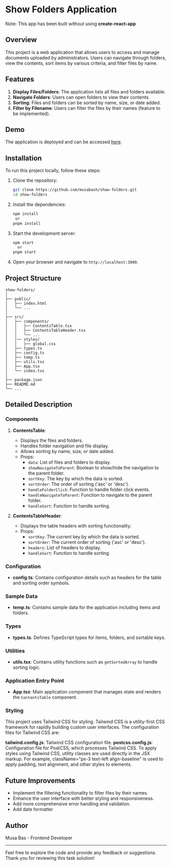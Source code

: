 # Show Folders Application
Note: This app has been built without using **create-react-app**

## Overview

This project is a web application that allows users to access and manage documents uploaded by administrators. Users can navigate through folders, view the contents, sort items by various criteria, and filter files by name.

## Features

1. **Display Files/Folders**: The application lists all files and folders available.
2. **Navigate Folders**: Users can open folders to view their contents.
3. **Sorting**: Files and folders can be sorted by name, size, or date added.
4. **Filter by Filename**: Users can filter the files by their names (feature to be implemented).

## Demo

The application is deployed and can be accessed [here](https://main--show-folders.netlify.app/).

## Installation

To run this project locally, follow these steps:

1. Clone the repository:
   ```bash
   git clone https://github.com/musabash/show-folders.git
   cd show-folders
   ```

2. Install the dependencies:
   ```bash
   npm install
    or
   pnpm install
   ```

3. Start the development server:
   ```bash
   npm start
     or
   pnpm start
   ```

4. Open your browser and navigate to `http://localhost:3000`.

## Project Structure

```plaintext
show-folders/
│
├── public/
│   ├── index.html
│   └── ...
│
├── src/
│   ├── components/
│   │   ├── ContentsTable.tsx
│   │   ├── ContentsTableHeader.tsx
│   │   └── ...
│   │── styles/
│   │   ├── global.css
│   ├── types.ts
│   ├── config.ts
│   ├── temp.ts
│   ├── utils.tsx
│   ├── App.tsx
│   └── index.tsx
│
├── package.json
├── README.md
└── ...
```

## Detailed Description

### Components

1. **ContentsTable**: 
   - Displays the files and folders.
   - Handles folder navigation and file display.
   - Allows sorting by name, size, or date added.
   - Props:
     - `data`: List of files and folders to display.
     - `showNavigateToParent`: Boolean to show/hide the navigation to the parent folder.
     - `sortKey`: The key by which the data is sorted.
     - `sortOrder`: The order of sorting ('asc' or 'desc').
     - `handleFolderClick`: Function to handle folder click events.
     - `handleNavigateToParent`: Function to navigate to the parent folder.
     - `handleSort`: Function to handle sorting.

2. **ContentsTableHeader**:
   - Displays the table headers with sorting functionality.
   - Props:
     - `sortKey`: The current key by which the data is sorted.
     - `sortOrder`: The current order of sorting ('asc' or 'desc').
     - `headers`: List of headers to display.
     - `handleSort`: Function to handle sorting.

### Configuration

- **config.ts**: Contains configuration details such as headers for the table and sorting order symbols.

### Sample Data

- **temp.ts**: Contains sample data for the application including items and folders.

### Types

- **types.ts**: Defines TypeScript types for items, folders, and sortable keys.

### Utilities

- **utils.tsx**: Contains utility functions such as `getSortedArray` to handle sorting logic.

### Application Entry Point

- **App.tsx**: Main application component that manages state and renders the `ContentsTable` component.

### Styling
This project uses Tailwind CSS for styling. Tailwind CSS is a utility-first CSS framework for rapidly building custom user interfaces. The configuration files for Tailwind CSS are:

**tailwind.config.js**: Tailwind CSS configuration file.
**postcss.config.js**: Configuration file for PostCSS, which processes Tailwind CSS.
To apply styles using Tailwind CSS, utility classes are used directly in the JSX markup. For example, className="px-3 text-left align-baseline" is used to apply padding, text alignment, and other styles to elements.

## Future Improvements

- Implement the filtering functionality to filter files by their names.
- Enhance the user interface with better styling and responsiveness.
- Add more comprehensive error handling and validation.
- Add date formatter

## Author

Musa Bas - Frontend Developer

---

Feel free to explore the code and provide any feedback or suggestions. Thank you for reviewing this task solution!

